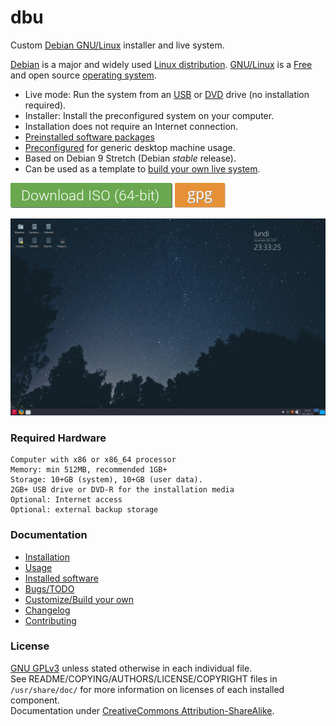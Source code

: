 # dbu

Custom [Debian GNU/Linux](http://www.debian.org/) installer and live system.

[Debian](https://en.wikipedia.org/wiki/Debian) is a major and widely used
[Linux distribution](https://en.wikipedia.org/wiki/Linux_distribution).
[GNU/Linux](https://en.wikipedia.org/wiki/Linux) is a 
[Free](https://en.wikipedia.org/wiki/Free_software) and open source
[operating system](https://en.wikipedia.org/wiki/Operating_system).

 * Live mode: Run the system from an [USB](https://en.wikipedia.org/wiki/Live_USB) or [DVD](https://en.wikipedia.org/wiki/Live_CD) drive (no installation required).
 * Installer: Install the preconfigured system on your computer.
 * Installation does not require an Internet connection.
 * [Preinstalled software packages](doc/packages.md)
 * [Preconfigured](config/) for generic desktop machine usage. 
 * Based on Debian 9 Stretch (Debian _stable_ release).
 * Can be used as a template to [build your own live system](doc/custom.md).

**[![](doc/res/download.png)](https://github.com/nodiscc/dbu/releases)** **[![](doc/res/gpg.png)](doc/install.md#verifying-the-iso-image)**

![](doc/res/screenshot-main.jpg)

### Required Hardware

    Computer with x86 or x86_64 processor
    Memory: min 512MB, recommended 1GB+
    Storage: 10+GB (system), 10+GB (user data).
    2GB+ USB drive or DVD-R for the installation media
    Optional: Internet access
    Optional: external backup storage

### Documentation

 * [Installation](doc/install.md)
 * [Usage](doc/usage.md)
 * [Installed software](doc/packages.md)
 * [Bugs/TODO](TODO.md)
 * [Customize/Build your own](doc/custom.md)
 * [Changelog](CHANGELOG.md)
 * [Contributing](doc/contributing.md)

### License

[GNU GPLv3](LICENSE) unless stated otherwise in each individual file.  
See README/COPYING/AUTHORS/LICENSE/COPYRIGHT files in `/usr/share/doc/` for more information on licenses of each installed component.  
Documentation under [CreativeCommons Attribution-ShareAlike](LICENSE).
